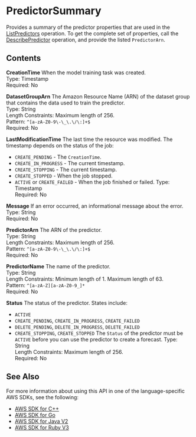 # PredictorSummary<a name="API_PredictorSummary"></a>

Provides a summary of the predictor properties that are used in the [ListPredictors](API_ListPredictors.md) operation\. To get the complete set of properties, call the [DescribePredictor](API_DescribePredictor.md) operation, and provide the listed `PredictorArn`\.

## Contents<a name="API_PredictorSummary_Contents"></a>

 **CreationTime**   <a name="forecast-Type-PredictorSummary-CreationTime"></a>
When the model training task was created\.  
Type: Timestamp  
Required: No

 **DatasetGroupArn**   <a name="forecast-Type-PredictorSummary-DatasetGroupArn"></a>
The Amazon Resource Name \(ARN\) of the dataset group that contains the data used to train the predictor\.  
Type: String  
Length Constraints: Maximum length of 256\.  
Pattern: `^[a-zA-Z0-9\-\_\.\/\:]+$`   
Required: No

 **LastModificationTime**   <a name="forecast-Type-PredictorSummary-LastModificationTime"></a>
The last time the resource was modified\. The timestamp depends on the status of the job:  
+  `CREATE_PENDING` \- The `CreationTime`\.
+  `CREATE_IN_PROGRESS` \- The current timestamp\.
+  `CREATE_STOPPING` \- The current timestamp\.
+  `CREATE_STOPPED` \- When the job stopped\.
+  `ACTIVE` or `CREATE_FAILED` \- When the job finished or failed\.
Type: Timestamp  
Required: No

 **Message**   <a name="forecast-Type-PredictorSummary-Message"></a>
If an error occurred, an informational message about the error\.  
Type: String  
Required: No

 **PredictorArn**   <a name="forecast-Type-PredictorSummary-PredictorArn"></a>
The ARN of the predictor\.  
Type: String  
Length Constraints: Maximum length of 256\.  
Pattern: `^[a-zA-Z0-9\-\_\.\/\:]+$`   
Required: No

 **PredictorName**   <a name="forecast-Type-PredictorSummary-PredictorName"></a>
The name of the predictor\.  
Type: String  
Length Constraints: Minimum length of 1\. Maximum length of 63\.  
Pattern: `^[a-zA-Z][a-zA-Z0-9_]*`   
Required: No

 **Status**   <a name="forecast-Type-PredictorSummary-Status"></a>
The status of the predictor\. States include:  
+  `ACTIVE` 
+  `CREATE_PENDING`, `CREATE_IN_PROGRESS`, `CREATE_FAILED` 
+  `DELETE_PENDING`, `DELETE_IN_PROGRESS`, `DELETE_FAILED` 
+  `CREATE_STOPPING`, `CREATE_STOPPED` 
The `Status` of the predictor must be `ACTIVE` before you can use the predictor to create a forecast\.
Type: String  
Length Constraints: Maximum length of 256\.  
Required: No

## See Also<a name="API_PredictorSummary_SeeAlso"></a>

For more information about using this API in one of the language\-specific AWS SDKs, see the following:
+  [AWS SDK for C\+\+](https://docs.aws.amazon.com/goto/SdkForCpp/forecast-2018-06-26/PredictorSummary) 
+  [AWS SDK for Go](https://docs.aws.amazon.com/goto/SdkForGoV1/forecast-2018-06-26/PredictorSummary) 
+  [AWS SDK for Java V2](https://docs.aws.amazon.com/goto/SdkForJavaV2/forecast-2018-06-26/PredictorSummary) 
+  [AWS SDK for Ruby V3](https://docs.aws.amazon.com/goto/SdkForRubyV3/forecast-2018-06-26/PredictorSummary) 